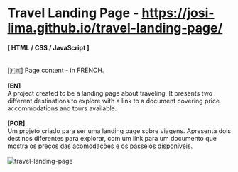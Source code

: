 # Travel Landing Page - https://josi-lima.github.io/travel-landing-page/
<strong>[ HTML / CSS / JavaScript ]</strong>     
<br><br>
[:fr:] Page content - in FRENCH.
<br><br> 
<strong>[EN]</strong><br>
A project created to be a landing page about traveling. It presents two different destinations to explore with a link to a document covering price accommodations and tours available. 
<br><br> 
<strong>[POR]</strong><br>
Um projeto criado para ser uma landing page sobre viagens. Apresenta dois destinos diferentes para explorar, com um link para um documento que mostra os preços das acomodações e os passeios disponíveis.
<br><br> 
![travel-landing-page](https://user-images.githubusercontent.com/108018406/175349065-9a6111eb-4331-4bf3-b3b6-0334488f21d9.png)


